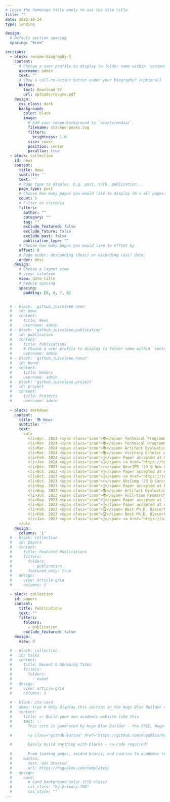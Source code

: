 ```yaml
---
# Leave the homepage title empty to use the site title
title: ""
date: 2022-10-24
type: landing

design:
  # Default section spacing
  spacing: "6rem"

sections:
  - block: resume-biography-3
    content:
      # Choose a user profile to display (a folder name within `content/authors/`)
      username: admin
      text: ""
      # Show a call-to-action button under your biography? (optional)
      button:
        text: Download CV
        url: uploads/resume.pdf
    design:
      css_class: dark
      background:
        color: black
        image:
          # Add your image background to `assets/media/`.
          filename: stacked-peaks.svg
          filters:
            brightness: 1.0
          size: cover
          position: center
          parallax: true
  - block: collection
    id: news
    content:
      title: News
      subtitle: ''
      text: ''
      # Page type to display. E.g. post, talk, publication...
      page_type: post
      # Choose how many pages you would like to display (0 = all pages)
      count: 5
      # Filter on criteria
      filters:
        author: ""
        category: ""
        tag: ""
        exclude_featured: false
        exclude_future: false
        exclude_past: false
        publication_type: ""
      # Choose how many pages you would like to offset by
      offset: 0
      # Page order: descending (desc) or ascending (asc) date.
      order: desc
    design:
      # Choose a layout view
      # view: citation
      view: date-title
      # Reduce spacing
      spacing:
        padding: [0, 0, 7, 0]


  # - block: 'github.juiceleee.news'
  #   id: news
  #   content:
  #     title: News
  #     username: admin
  # - block: 'github.juiceleee.publication'
  #   id: publication
  #   content:
  #     title: Publications
  #     # Choose a user profile to display (a folder name within `content/authors/`)
  #     username: admin
  # - block: 'github.juiceleee.honor'
  #   id: honor
  #   content:
  #     title: Honors
  #     username: admin
  # - block: 'github.juiceleee.project'
  #   id: project
  #   content:
  #     title: Projects
  #     username: admin
  
  - block: markdown
    content:
      title: '📚 News'
      subtitle: ''
      text:
        <ul>
          <li>Apr. 2024 <span class="icon">📚</span> Technical Programm Committee at FairComp @ UbiComp/ISWC '24</li>
          <li>Mar. 2024 <span class="icon">📚</span> Technical Programm Committee at UbiComp/ISWC '24</li>
          <li>Mar. 2024 <span class="icon">📚</span> Artifact Evaluation Committee at ACM MobiSys '24</li>
          <li>Mar. 2024 <span class="icon">📚</span> Visiting Scholar at the <a href="https://www.cam.ac.uk/">University of Cambridge</a>, Cambridge, UK</li>
          <li>Feb. 2024 <span class="icon">📝</span> Paper accepted at CVPR '24</li>
          <li>Jan. 2024 <span class="icon">🎤</span> <a href="https://hsn.org/">Session Speaker at HSN '24</a></li>
          <li>Dec. 2023 <span class="icon">✈️</span> NeurIPS '23 @ New Orleans, LA (Dec. 10 - Dec. 15)</li>
          <li>Oct. 2023 <span class="icon">📝</span> Paper accepted at ACM UbiComp '24</li>
          <li>Oct. 2023 <span class="icon">🎤</span> <a href="https://ictc.org/">Special Session Speaker at ICTC '23</a></li>
          <li>Oct. 2023 <span class="icon">✈️</span> UbiComp '23 @ Cancun, Mexico (Oct. 8 - 12)</li>
          <li>Sep. 2023 <span class="icon">📝</span> Paper accepted at NeurIPS '23</li>
          <li>Aug. 2023 <span class="icon">📚</span> Artifact Evaluation Committee at ACM MobiCom '23</li>
          <li>Jun. 2023 <span class="icon">📚</span> Full-time Research Scientist at <a href="https://www.bell-labs.com/">Nokia Bell Labs</a>, Cambridge, UK</li>
          <li>May. 2023 <span class="icon">📝</span> Paper accepted at INTERSPEECH '23</li>
          <li>Apr. 2023 <span class="icon">📝</span> Paper accepted at ACM UbiComp '23</li>
          <li>Feb. 2023 <span class="icon">🏆</span> Best Ph.D. Dissertation Award from KAIST College of Engineering</li>
          <li>Feb. 2023 <span class="icon">🏆</span> Best Ph.D. Dissertation Award from KAIST School of Computing</li>
          <li>Jan. 2023 <span class="icon">🌟</span> <a href="https://aics.ee/">AI/CS/EE Rising Stars</a></li>
      </ul>
    design:
      columns: '1'
  # - block: collection
  #   id: papers
  #   content:
  #     title: Featured Publications
  #     filters:
  #       folders:
  #         - publication
  #       featured_only: true
  #   design:
  #     view: article-grid
  #     columns: 2

  - block: collection
    id: papers
    content:
      title: Publications
      text: ""
      filters:
        folders:
          - publication
        exclude_featured: false
    design:
      view: 0

  # - block: collection
  #   id: talks
  #   content:
  #     title: Recent & Upcoming Talks
  #     filters:
  #       folders:
  #         - event
  #   design:
  #     view: article-grid
  #     columns: 1
  
  # - block: cta-card
  #   demo: true # Only display this section in the Hugo Blox Builder demo site
  #   content:
  #     title: 👉 Build your own academic website like this
  #     text: |-
  #       This site is generated by Hugo Blox Builder - the FREE, Hugo-based open source website builder trusted by 250,000+ academics like you.

  #       <a class="github-button" href="https://github.com/HugoBlox/hugo-blox-builder" data-color-scheme="no-preference: light; light: light; dark: dark;" data-icon="octicon-star" data-size="large" data-show-count="true" aria-label="Star HugoBlox/hugo-blox-builder on GitHub">Star</a>

  #       Easily build anything with blocks - no-code required!
        
  #       From landing pages, second brains, and courses to academic resumés, conferences, and tech blogs.
  #     button:
  #       text: Get Started
  #       url: https://hugoblox.com/templates/
  #   design:
  #     card:
  #       # Card background color (CSS class)
  #       css_class: "bg-primary-700"
  #       css_style: ""
---
```

